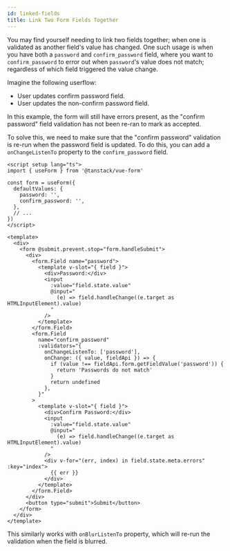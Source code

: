 ```yaml
---
id: linked-fields
title: Link Two Form Fields Together
---
```


You may find yourself needing to link two fields together; when one is validated as another field's value has changed.
One such usage is when you have both a `password` and `confirm_password` field,
where you want to `confirm_password` to error out when `password`'s value does not match;
regardless of which field triggered the value change.

Imagine the following userflow:

- User updates confirm password field.
- User updates the non-confirm password field.

In this example, the form will still have errors present,
as the "confirm password" field validation has not been re-ran to mark as accepted.

To solve this, we need to make sure that the "confirm password" validation is re-run when the password field is updated.
To do this, you can add a `onChangeListenTo` property to the `confirm_password` field.

```vue
<script setup lang="ts">
import { useForm } from '@tanstack/vue-form'

const form = useForm({
  defaultValues: {
    password: '',
    confirm_password: '',
  },
  // ...
})
</script>

<template>
  <div>
    <form @submit.prevent.stop="form.handleSubmit">
      <div>
        <form.Field name="password">
          <template v-slot="{ field }">
            <div>Password:</div>
            <input
              :value="field.state.value"
              @input="
                (e) => field.handleChange((e.target as HTMLInputElement).value)
              "
            />
          </template>
        </form.Field>
        <form.Field
          name="confirm_password"
          :validators="{
            onChangeListenTo: ['password'],
            onChange: ({ value, fieldApi }) => {
              if (value !== fieldApi.form.getFieldValue('password')) {
                return 'Passwords do not match'
              }
              return undefined
            },
          }"
        >
          <template v-slot="{ field }">
            <div>Confirm Password:</div>
            <input
              :value="field.state.value"
              @input="
                (e) => field.handleChange((e.target as HTMLInputElement).value)
              "
            />
            <div v-for="(err, index) in field.state.meta.errors" :key="index">
              {{ err }}
            </div>
          </template>
        </form.Field>
      </div>
      <button type="submit">Submit</button>
    </form>
  </div>
</template>
```

This similarly works with `onBlurListenTo` property, which will re-run the validation when the field is blurred.
